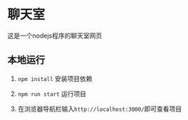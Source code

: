 # 聊天室

这是一个nodejs程序的聊天室网页

## 本地运行

1. `npm install` 安装项目依赖

2. `npm run start` 运行项目

3. 在浏览器导航栏输入`http://localhost:3000/`即可查看项目
